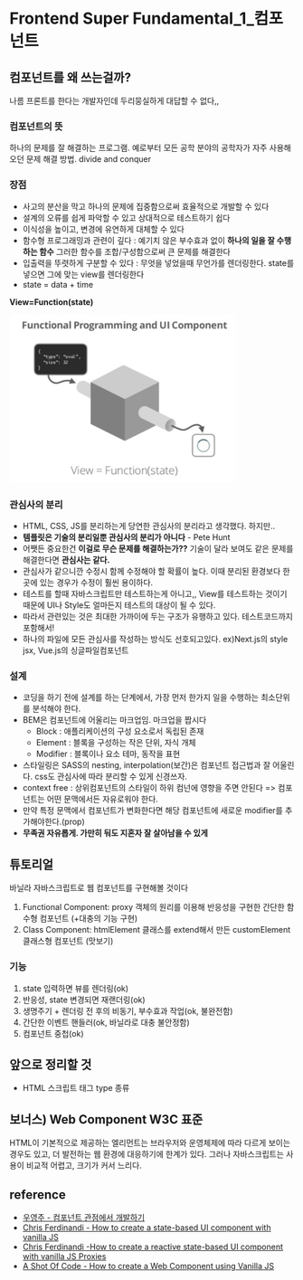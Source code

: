 # Frontend Super Fundamental_1_컴포넌트

## 컴포넌트를 왜 쓰는걸까?

나름 프론트를 한다는 개발자인데 두리뭉실하게 대답할 수 없다,,

### 컴포넌트의 뜻

하나의 문제를 잘 해결하는 프로그램. 예로부터 모든 공학 분야의 공학자가 자주 사용해오던 문제 해결 방법. divide and conquer

### 장점

- 사고의 분산을 막고 하나의 문제에 집중함으로써 효율적으로 개발할 수 있다
- 설계의 오류를 쉽게 파악할 수 있고 상대적으로 테스트하기 쉽다
- 이식성을 높이고, 변경에 유연하게 대체할 수 있다
- 함수형 프로그래밍과 관련이 깊다 : 예기치 않은 부수효과 없이 **하나의 일을 잘 수행하는 함수** 그러한 함수를 조합/구성함으로써 큰 문제를 해결한다
- 입출력을 뚜렷하게 구분할 수 있다 : 무엇을 넣었을때 무언가를 렌더링한다. state를 넣으면 그에 맞는 view를 렌더링한다
- state = data + time

**View=Function(state)**

<img src="./_img/inputOutput.png" width="400">

### 관심사의 분리

- HTML, CSS, JS를 분리하는게 당연한 관심사의 분리라고 생각했다. 하지만..
- **템플릿은 기술의 분리일뿐 관심사의 분리가 아니다** - Pete Hunt
- 어쨋든 중요한건 **이걸로 무슨 문제를 해결하는가??** 기술이 달라 보여도 같은 문제를 해결한다면 **관심사는 같다.**
- 관심사가 같으니깐 수정시 함께 수정해야 할 확률이 높다. 이때 분리된 환경보다 한 곳에 있는 경우가 수정이 훨씬 용이하다.
- 테스트를 할때 자바스크립트만 테스트하는게 아니고,, View를 테스트하는 것이기 때문에 UI나 Style도 얼마든지 테스트의 대상이 될 수 있다. 
- 따라서 관련있는 것은 최대한 가까이에 두는 구조가 유행하고 있다. 테스트코드까지 포함해서!
- 하나의 파일에 모든 관심사를 작성하는 방식도 선호되고있다. ex)Next.js의 style jsx, Vue.js의 싱글파일컴포넌트

### 설계

- 코딩을 하기 전에 설계를 하는 단계에서, 가장 먼저 한가지 일을 수행하는 최소단위를 분석해야 한다.
- BEM은 컴포넌트에 어울리는 마크업임. 마크업을 짭시다
  - Block : 애플리케이션의 구성 요소로서 독립된 존재
  - Element : 블록을 구성하는 작은 단위, 자식 개체
  - Modifier : 블록이나 요소 테마, 동작을 표현 
- 스타일링은 SASS의 nesting, interpolation(보간)은 컴포넌트 접근법과 잘 어울린다. css도 관심사에 따라 분리할 수 있게 신경쓰자.
- context free : 상위컴포넌트의 스타일이 하위 컴넌에 영향을 주면 안된다 => 컴포넌트는 어떤 문맥에서든 자유로워야 한다.
- 만약 특정 문맥에서 컴포넌트가 변화한다면 해당 컴포넌트에 새로운 modifier를 추가해야한다.(prop)
- **무족권 자유롭게. 가만히 둬도 지혼자 잘 살아남을 수 있게**

## 튜토리얼

바닐라 자바스크립트로 웹 컴포넌트를 구현해볼 것이다

1. Functional Component: proxy 객체의 원리를 이용해 반응성을 구현한 간단한 함수형 컴포넌트 (+대충의 기능 구현)
2. Class Component: htmlElement 클래스를 extend해서 만든 customElement 클래스형 컴포넌트 (맛보기)

### 기능

1. state 입력하면 뷰를 렌더링(ok)
2. 반응성, state 변경되면 재랜더링(ok)
3. 생명주기 + 렌더링 전 후의 비동기, 부수효과 작업(ok, 불완전함)
4. 간단한 이벤트 핸들러(ok, 바닐라로 대충 불안정함)
5. 컴포넌트 중첩(ok)

## 앞으로 정리할 것

- HTML 스크립트 태그 type 종류

## 보너스) Web Component W3C 표준

HTML이 기본적으로 제공하는 엘리먼트는 브라우저와 운영체제에 따라 다르게 보이는 경우도 있고, 더 발전하는 웹 환경에 대응하기에 한계가 있다. 그러나 자바스크립트는 사용이 비교적 어렵고, 크기가 커서 느리다.

## reference

- [우영주 - 컴포넌트 관점에서 개발하기](https://www.slideshare.net/UyeongJu/ss-77857699)
- [Chris Ferdinandi - How to create a state-based UI component with vanilla JS
](https://gomakethings.com/how-to-create-a-state-based-ui-component-with-vanilla-js/)
- [Chris Ferdinandi -How to create a reactive state-based UI component with vanilla JS Proxies
](https://gomakethings.com/how-to-create-a-reactive-state-based-ui-component-with-vanilla-js-proxies/)
- [A Shot Of Code - How to create a Web Component using Vanilla JS](https://www.youtube.com/watch?v=vLkPBj9ZaU0)
